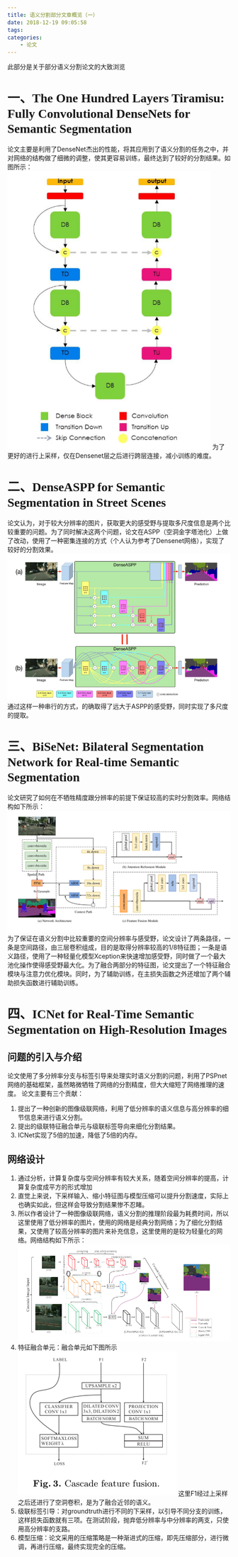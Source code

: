 ```yaml
---
title: 语义分割部分文章概览（一）
date: 2018-12-19 09:05:58
tags:
categories:
    - 论文
---
```


此部分是关于部分语义分割论文的大致浏览
<!-- more -->

# 一、<font face="Time New Roman" >The One Hundred Layers Tiramisu: Fully Convolutional DenseNets for Semantic Segmentation</font>

论文主要是利用了DenseNet杰出的性能，将其应用到了语义分割的任务之中，并对网络的结构做了细微的调整，使其更容易训练，最终达到了较好的分割结果。如图所示：
![Fully Convolution DenseNets](/img/t.png)
为了更好的进行上采样，仅在Densenet层之后进行跨层连接，减小训练的难度。

# 二、<font face="Time New Roman" >DenseASPP for Semantic Segmentation in Street Scenes</font>

论文认为，对于较大分辨率的图片，获取更大的感受野与提取多尺度信息是两个比较重要的问题。为了同时解决这两个问题，论文在ASPP（空洞金字塔池化）上做了改动，使用了一种密集连接的方式（个人认为参考了Densenet网络），实现了较好的分割效果。
![DenseASPP](/img/DenseASPP.png)
通过这样一种串行的方式，的确取得了远大于ASPP的感受野，同时实现了多尺度的提取。

# 三、<font face="Time New Roman" >BiSeNet: Bilateral Segmentation Network for Real-time Semantic Segmentation</font>

论文研究了如何在不牺牲精度跟分辨率的前提下保证较高的实时分割效率。网络结构如下所示：
![Bilateral Segmentation Network](/img/Bilateral.png)
为了保证在语义分割中比较重要的空间分辨率与感受野，论文设计了两条路径，一条是空间路径，由三层卷积组成，目的是取得分辨率较高的1/8特征图；一条是语义路径，使用了一种轻量化模型Xception来快速增加感受野，同时做了一个最大池化操作使得感受野最大化。为了融合两部分的特征图，论文提出了一个特征融合模块与注意力优化模块。同时，为了辅助训练，在主损失函数之外还增加了两个辅助损失函数进行辅助训练。

# 四、<font face="Time New Roman" >ICNet for Real-Time Semantic Segmentation on High-Resolution Images</font>

## 问题的引入与介绍

论文使用了多分辨率分支与标签引导来处理实时语义分割的问题，利用了PSPnet网络的基础框架，虽然略微牺牲了网络的分割精度，但大大缩短了网络推理的速度。
论文主要有三个贡献：
1. 提出了一种创新的图像级联网络，利用了低分辨率的语义信息与高分辨率的细节信息来进行语义分割。
2. 提出的级联特征融合单元与级联标签导向来细化分割结果。
3. ICNet实现了5倍的加速，降低了5倍的内存。

## 网络设计

1. 通过分析，计算复杂度与空间分辨率有较大关系，随着空间分辨率的提高，计算复杂度成平方的形式增加
2. 直觉上来说，下采样输入、缩小特征图与模型压缩可以提升分割速度，实际上也确实如此，但这样会导致分割结果惨不忍睹。
3. 所以作者设计了一种图像级联网络，语义分割的推理阶段最为耗费时间，所以这里使用了低分辨率的图片，使用的网络是经典分割网络；为了细化分割结果，又使用了较高分辨率的图片来补充信息，这里使用的是较为轻量化的网络。网络结构如下所示：
![ICNet](/img/ICNet.png)
4. 特征融合单元：融合单元如下图所示
![融合单元](/img/cff.png)
这里F1经过上采样之后还进行了空洞卷积，是为了融合近邻的语义。
5. 级联标签引导：对groundtruth进行不同的下采样，以引导不同分支的训练，这样损失函数就有三项。在测试阶段，抛弃低分辨率与中分辨率的两支，只使用高分辨率的支路。
6. 模型压缩：论文采用的压缩策略是一种渐进式的压缩，即先压缩部分，进行微调，再进行压缩，最终实现完全的压缩。
